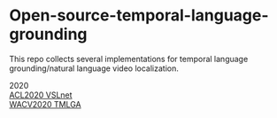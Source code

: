 # Open-source-temporal-language-grounding

This repo collects several implementations for temporal language grounding/natural language video localization.

2020  
[ACL2020 VSLnet](https://github.com/IsaacChanghau/VSLNet)  
[WACV2020 TMLGA](https://github.com/crodriguezo/TMLGA)  
